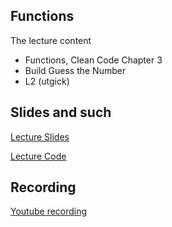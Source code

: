 ## Functions

The lecture content
 * Functions, Clean Code Chapter 3
 * Build Guess the Number
 * L2 (utgick)

## Slides and such
 [Lecture Slides](https://docs.google.com/presentation/d/1KgQleHLoM8xkdANv_KEiuPMoUQzEFCKvE0PBCkt0e00/edit?usp=sharing)
 
 [Lecture Code](https://github.com/dntoll/1dv610/tree/master/lectures/examples/l2/lecture)

## Recording
[Youtube recording](https://www.youtube.com/watch?v=mBGC5XEjfJY)
